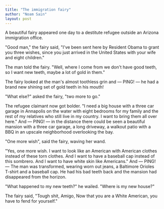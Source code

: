 ```yaml
---
title: "The immigration fairy"
author: "Noam Sain"
layout: post
---
```


A beautiful fairy appeared one day to a destitute refugee outside an Arizona immigration office.

"Good man," the fairy said, "I've been sent here by Resident Obama to grant you three wishes, since you just arrived in the United States with your wife and eight children."

The man told the fairy. "Well, where I come from we don't have good teeth, so I want new teeth, maybe a lot of gold in them."

The fairy looked at the man's almost toothless grin and — PING! — he had a brand new shining set of gold teeth in his mouth!

"What else?" asked the fairy, "two more to go."

The refugee claimant now got bolder. "I need a big house with a three car garage in Annapolis on the water with eight bedrooms for my family and the rest of my relatives who still live in my country. I want to bring them all over here." And — PING! — in the distance there could be seen a beautiful mansion with a three car garage, a long driveway, a walkout patio with a BBQ in an upscale neighborhood overlooking the bay.

"One more wish", said the fairy, waving her wand.

"Yes, one more wish. I want to look like an American with American clothes instead of these torn clothes. And I want to have a baseball cap instead of this sombrero. And I want to have white skin like Americans." And — PING! — The man was transformed, wearing worn out jeans, a Baltimore Orioles T-shirt and a baseball cap. He had his bad teeth back and the mansion had disappeared from the horizon.

"What happened to my new teeth?" he wailed. "Where is my new house?"

The fairy said, "Tough shit, Amigo, Now that you are a White American, you have to fend for yourself."